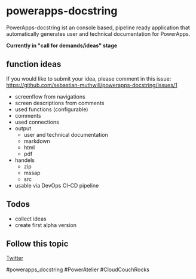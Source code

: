 # powerapps-docstring

PowerApps-docstring ist an console based, pipeline ready application that automatically generates user and technical documentation for PowerApps.

**Currently in "call for demands/ideas" stage**

## function ideas
If you would like to submit your idea, please comment in this issue: https://github.com/sebastian-muthwill/powerapps-docstring/issues/1
- screenflow from navigations
- screen descriptions from comments
- used functions  (configurable)
- comments
- used connections
- output
  - user and technical documentation
  - markdown
  - html
  - pdf
- handels
  - zip
  - mssap
  - src
- usable via DevOps CI-CD pipeline

## Todos
- collect ideas
- create first alpha version

## Follow this topic
[Twitter](https://twitter.com/waszumkuckuck)

#powerapps_docstring #PowerAtelier #CloudCouchRocks 
